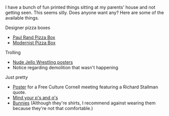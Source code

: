 I have a bunch of fun printed things sitting at my parents'
house and not getting seen. This seems silly. Does anyone
want any? Here are some of the available things.

Designer pizza boxes

* [Paul Rand Pizza Box](/!/paul-rand-pizza-box)
* [Modernist Pizza Box](/!/modernist-pizza-box)

Trolling

* [Nude Jello Wrestling posters](/!/jello-wrestling)
* Notice regarding demolition that wasn't happening

Just pretty

* [Poster](/!/fcc-20)
    for a Free Culture Cornell meeting featuring a
    Richard Stallman quote.
* [Mind your p's and q's](/!/pbdq/)
* [Bunnies]()
    (Although they're shirts, I recommend against wearing
    them because they're not that comfortable.)
